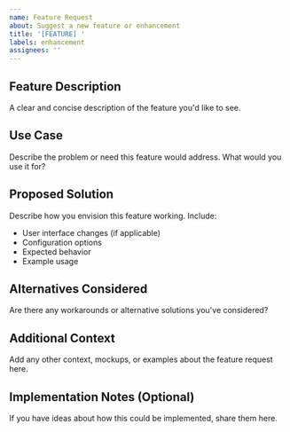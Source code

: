 ```yaml
---
name: Feature Request
about: Suggest a new feature or enhancement
title: '[FEATURE] '
labels: enhancement
assignees: ''
---
```


## Feature Description
A clear and concise description of the feature you'd like to see.

## Use Case
Describe the problem or need this feature would address. What would you use it for?

## Proposed Solution
Describe how you envision this feature working. Include:
- User interface changes (if applicable)
- Configuration options
- Expected behavior
- Example usage

## Alternatives Considered
Are there any workarounds or alternative solutions you've considered?

## Additional Context
Add any other context, mockups, or examples about the feature request here.

## Implementation Notes (Optional)
If you have ideas about how this could be implemented, share them here.
